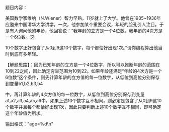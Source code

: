 题目内容：

美国数学家维纳（N.Wiener）智力早熟，11岁就上了大学。他曾在1935~1936年应邀来中国清华大学讲学。一次，他参加某个重要会议，年轻的脸孔引人注目。于是有人询问他的年龄，他回答说：“我年龄的立方是一个4位数。我年龄的4次方是一个6位数。这

10个数字正好包含了从0到9这10个数字，每个都恰好出现1次。”请你编程算出他当时到底有多年轻。

【解题思路】：因为已知年龄的立方是一个4位数字，所以可以推断年龄的范围在10到22之间，因此确定穷举范围为10到22。如果年龄还满足“年龄的4次方是一个6位数”这个条件，则先计算年龄的立方值的每一位数字，从低位到高位分别保存到变量b1,b2,b3,b4

中，再计算年龄的4次方值的每一位数字，从低位到高位分别保存到变量a1,a2,a3,a4,a5,a6中。如果上述10个数字互不相同，则必定是包含了从0到9这10个数字并且每个都恰好出现1次，因此只要判断上述10个数字互不相同，即可确定这个年龄值为所求。



输出格式："age=%d\n"